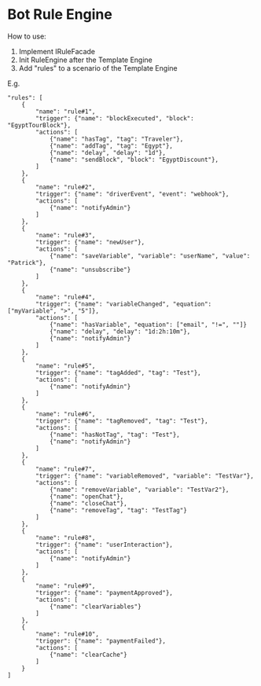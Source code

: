 <h1>Bot Rule Engine </h1>

How to use:
1. Implement IRuleFacade
2. Init RuleEngine after the Template Engine
3. Add "rules" to a scenario of the Template Engine

E.g.

    "rules": [
        {
            "name": "rule#1",
            "trigger": {"name": "blockExecuted", "block": "EgyptTourBlock"},
            "actions": [
                {"name": "hasTag", "tag": "Traveler"},
                {"name": "addTag", "tag": "Egypt"},
                {"name": "delay", "delay": "1d"},
                {"name": "sendBlock", "block": "EgyptDiscount"},
            ]
        },
        {
            "name": "rule#2",
            "trigger": {"name": "driverEvent", "event": "webhook"},
            "actions": [
                {"name": "notifyAdmin"}
            ]
        },
        {
            "name": "rule#3",
            "trigger": {"name": "newUser"},
            "actions": [
                {"name": "saveVariable", "variable": "userName", "value": "Patrick"},
                {"name": "unsubscribe"}
            ]
        },
        {
            "name": "rule#4",
            "trigger": {"name": "variableChanged", "equation": ["myVariable", ">", "5"]},
            "actions": [
                {"name": "hasVariable", "equation": ["email", "!=", ""]}
                {"name": "delay", "delay": "1d:2h:10m"},
                {"name": "notifyAdmin"}
            ]
        },
        {
            "name": "rule#5",
            "trigger": {"name": "tagAdded", "tag": "Test"},
            "actions": [
                {"name": "notifyAdmin"}
            ]
        },
        {
            "name": "rule#6",
            "trigger": {"name": "tagRemoved", "tag": "Test"},
            "actions": [
                {"name": "hasNotTag", "tag": "Test"},
                {"name": "notifyAdmin"}
            ]
        },
        {
            "name": "rule#7",
            "trigger": {"name": "variableRemoved", "variable": "TestVar"},
            "actions": [
                {"name": "removeVariable", "variable": "TestVar2"},
                {"name": "openChat"},
                {"name": "closeChat"},
                {"name": "removeTag", "tag": "TestTag"}
            ]
        },
        {
            "name": "rule#8",
            "trigger": {"name": "userInteraction"},
            "actions": [
                {"name": "notifyAdmin"}
            ]
        },
        {
            "name": "rule#9",
            "trigger": {"name": "paymentApproved"},
            "actions": [
                {"name": "clearVariables"}
            ]
        },
        {   
            "name": "rule#10",
            "trigger": {"name": "paymentFailed"},
            "actions": [
                {"name": "clearCache"}
            ]
        }
    ]